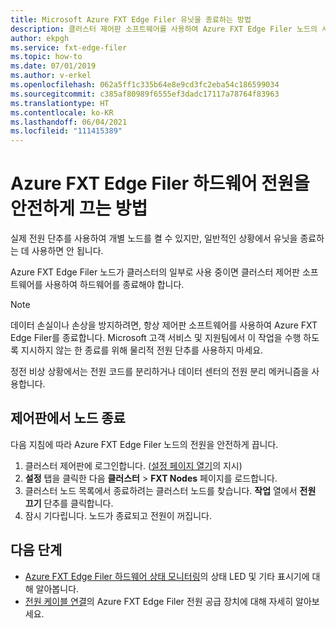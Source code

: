 ```yaml
---
title: Microsoft Azure FXT Edge Filer 유닛을 종료하는 방법
description: 클러스터 제어판 소프트웨어를 사용하여 Azure FXT Edge Filer 노드의 시작 및 안전 종료 절차를 알아봅니다.
author: ekpgh
ms.service: fxt-edge-filer
ms.topic: how-to
ms.date: 07/01/2019
ms.author: v-erkel
ms.openlocfilehash: 062a5ff1c335b64e8e9cd3fc2eba54c186599034
ms.sourcegitcommit: c385af80989f6555ef3dadc17117a78764f83963
ms.translationtype: HT
ms.contentlocale: ko-KR
ms.lasthandoff: 06/04/2021
ms.locfileid: "111415389"
---
```

# <a name="how-to-safely-power-off-azure-fxt-edge-filer-hardware"></a>Azure FXT Edge Filer 하드웨어 전원을 안전하게 끄는 방법

실제 전원 단추를 사용하여 개별 노드를 켤 수 있지만, 일반적인 상황에서 유닛을 종료하는 데 사용하면 안 됩니다.

Azure FXT Edge Filer 노드가 클러스터의 일부로 사용 중이면 클러스터 제어판 소프트웨어를 사용하여 하드웨어를 종료해야 합니다.

> [!NOTE]
> 데이터 손실이나 손상을 방지하려면, 항상 제어판 소프트웨어를 사용하여 Azure FXT Edge Filer를 종료합니다. Microsoft 고객 서비스 및 지원팀에서 이 작업을 수행 하도록 지시하지 않는 한 종료를 위해 물리적 전원 단추를 사용하지 마세요.
>
> 정전 비상 상황에서는 전원 코드를 분리하거나 데이터 센터의 전원 분리 메커니즘을 사용합니다.

## <a name="shut-down-a-node-from-the-control-panel"></a>제어판에서 노드 종료

다음 지침에 따라 Azure FXT Edge Filer 노드의 전원을 안전하게 끕니다.

1. 클러스터 제어판에 로그인합니다. ([설정 페이지 열기](cluster-create.md#open-the-settings-pages)의 지시)
1. **설정** 탭을 클릭한 다음 **클러스터** > **FXT Nodes** 페이지를 로드합니다.
1. 클러스터 노드 목록에서 종료하려는 클러스터 노드를 찾습니다. **작업** 열에서 **전원 끄기** 단추를 클릭합니다.
1. 잠시 기다립니다. 노드가 종료되고 전원이 꺼집니다.

## <a name="next-steps"></a>다음 단계

* [Azure FXT Edge Filer 하드웨어 상태 모니터링](monitor.md)의 상태 LED 및 기타 표시기에 대해 알아봅니다.
* [전원 케이블 연결](network-power.md#connect-power-cables)의 Azure FXT Edge Filer 전원 공급 장치에 대해 자세히 알아보세요.
